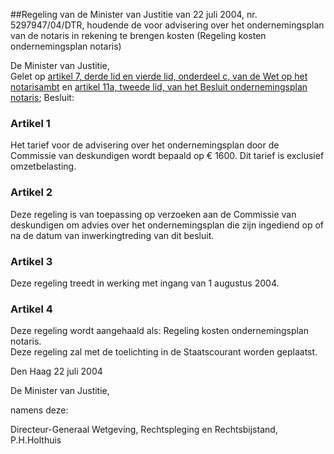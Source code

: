 <meta http-equiv='Content-Type' content='text/html; charset=utf-8' />

##Regeling van de Minister van Justitie van 22 juli 2004, nr. 5297947/04/DTR, houdende de voor advisering over het ondernemingsplan van de notaris in rekening te brengen kosten (Regeling kosten ondernemingsplan notaris)

De Minister van Justitie,  
Gelet op [artikel 7, derde lid en vierde lid, onderdeel c, van de Wet op het notarisambt](../../../../../../wet/notariswet/BWBR0010388/README.md) en [artikel 11a, tweede lid, van het Besluit ondernemingsplan notaris](../../../../../../AMvB/besluit/ondernemingsplan/notaris/BWBR0010398/README.md);
Besluit:    

### Artikel  1  

Het tarief voor de advisering over het ondernemingsplan door de Commissie van deskundigen wordt bepaald op € 1600. Dit tarief is exclusief omzetbelasting.  

### Artikel  2  

Deze regeling is van toepassing op verzoeken aan de Commissie van deskundigen om advies over het ondernemingsplan die zijn ingediend op of na de datum van inwerkingtreding van dit besluit.  

### Artikel  3  

Deze regeling treedt in werking met ingang van 1 augustus 2004.  

### Artikel  4  

Deze regeling wordt aangehaald als: Regeling kosten ondernemingsplan notaris.  
Deze regeling zal met de toelichting in de Staatscourant worden geplaatst.   

Den Haag 
22 juli 2004    

De 
Minister van Justitie, 

namens deze: 

Directeur-Generaal Wetgeving, Rechtspleging en Rechtsbijstand, 
P.H.Holthuis    
